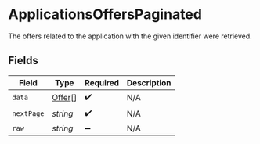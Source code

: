 # ApplicationsOffersPaginated

The offers related to the application with the given identifier were retrieved.


## Fields

| Field                                   | Type                                    | Required                                | Description                             |
| --------------------------------------- | --------------------------------------- | --------------------------------------- | --------------------------------------- |
| `data`                                  | [Offer](../../models/shared/offer.md)[] | :heavy_check_mark:                      | N/A                                     |
| `nextPage`                              | *string*                                | :heavy_check_mark:                      | N/A                                     |
| `raw`                                   | *string*                                | :heavy_minus_sign:                      | N/A                                     |